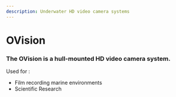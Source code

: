 ```yaml
---
description: Underwater HD video camera systems
---
```


# OVision

### The **OVision** is a hull-mounted HD video camera system.

Used for :

* Film recording marine environments
* Scientific Research



